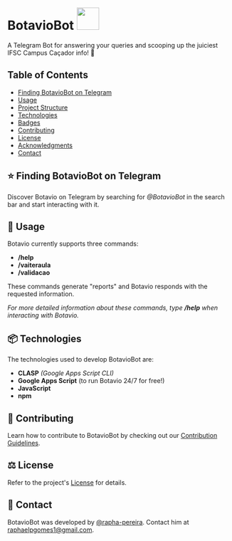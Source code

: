 # **BotavioBot** <img src="https://i.ibb.co/pXhChFY/151ac49a-3151-432c-9e3b-5f6e02108afc.png" width="50">

A Telegram Bot for answering your queries and scooping up the juiciest IFSC Campus Caçador info! 🤖

## Table of Contents

- [Finding BotavioBot on Telegram](#finding-botaviobot-on-telegram)
- [Usage](#usage)
- [Project Structure](#project-structure)
- [Technologies](#technologies)
- [Badges](#badges)
- [Contributing](#contributing)
- [License](#license)
- [Acknowledgments](#acknowledgments)
- [Contact](#contact)

## ⭐ Finding BotavioBot on Telegram

Discover Botavio on Telegram by searching for *@BotavioBot* in the search bar and start interacting with it.

## 📖 Usage

Botavio currently supports three commands:

- **/help**
- **/vaiteraula**
- **/validacao**

These commands generate "reports" and Botavio responds with the requested information.

_For more detailed information about these commands, type **/help** when interacting with Botavio._


## 📦 Technologies

The technologies used to develop BotavioBot are:
- **CLASP** _(Google Apps Script CLI)_
- **Google Apps Script** (to run Botavio 24/7 for free!)
- **JavaScript**
- **npm** 

## 🔨 Contributing

Learn how to contribute to BotavioBot by checking out our [Contribution Guidelines](https://github.com/rapha-pereira/BotavioBot/blob/master/CONTRIBUTING.md).

## ⚖️ License

Refer to the project's [License](https://github.com/rapha-pereira/BotavioBot/blob/master/LICENSE) for details.

## 🪪 Contact

BotavioBot was developed by [@rapha-pereira](https://github.com/rapha-pereira/).
Contact him at raphaelpgomes1@gmail.com.
